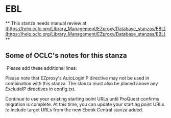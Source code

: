 # EBL
** This stanza needs manual review at [https://help.oclc.org/Library_Management/EZproxy/Database_stanzas/EBL](https://help.oclc.org/Library_Management/EZproxy/Database_stanzas/EBL) **

## Some of OCLC's notes for this stanza

&nbsp;Please add these additional lines:

Please note that EZproxy's AutoLoginIP directive may not be used in combination with this stanza. The stanza must also be placed above any ExcludeIP directives in config.txt.

Continue to use your existing starting point URLs until ProQuest confirms migration is complete. At this time, you can update your starting point URLs to include target URLs from the new Ebook Central stanza added.

&nbsp;
